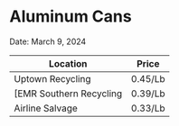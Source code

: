 # Aluminum Cans
Date: March 9, 2024

|Location|Price|
|--------|-----|
|Uptown Recycling|0.45/Lb|
[EMR Southern Recycling|0.39/Lb|
|Airline Salvage|0.33/Lb|
